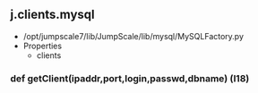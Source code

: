 ## j.clients.mysql

- /opt/jumpscale7/lib/JumpScale/lib/mysql/MySQLFactory.py
- Properties
    - clients

    

### def getClient(ipaddr,port,login,passwd,dbname) (l18)

